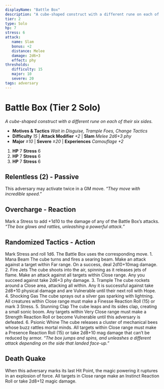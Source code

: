 ```yaml
---
displayName: "Battle Box"
description: "A cube-shaped construct with a different rune on each of their six sides."
tier: 2
type: Solo
hp: 7
stress: 6
attack:
   name: Slam
   bonus: +2
   distance: Melee
   damage: 2d6+3
   effect: phy
thresholds:
   difficulty: 15
   major: 10
   severe: 20
tags: adversary
---
```

# Battle Box (Tier 2 Solo)
_A cube-shaped construct with a different rune on each of their six sides._

- **Motives & Tactics** _Wait in Disguise, Trample Foes, Change Tactics_
- **Difficulty** _15_ | **Attack Modifier** _+2_ | **Slam** _Melee 2d6+3 phy_
- **Major** _≥10_ | **Severe** _≥20_ | **Experiences** _Camouflage +2_

1. **HP** 7
   **Stress** 6
2. **HP** 7
   **Stress** 6
3. **HP** 7
   **Stress** 6

## Relentless (2) - Passive
This adversary may activate twice in a GM move. _“They move with incredible speed.”_

## Overcharge - Reaction
Mark a Stress to add +1d10 to the damage of any of the Battle Box’s attacks. _“The box glows and rattles, unleashing a powerful attack.”_

## Randomized Tactics - Action
Mark Stress and roll 1d6. The Battle Box uses the corresponding move. 1. Mana Beam The cube turns and fires a searing beam. Make an attack against a target within Far range. On a success, deal 2d10+10mag damage. 2. Fire Jets The cube shoots into the air, spinning as it releases jets of flame. Make an attack against all targets within Close range. Any you succeed against take 2d6+3 phy damage. 3. Trample The cube rockets around a Close area, attacking all within. Any it is successful against take 2d8+10 physical damage and are Vulnerable until their next roll with Hope. 4. Shocking Gas The cube sprays out a silver gas sparking with lightning. All creatures within Close range must make a Finesse Reaction Roll (15) or mark 3 Stress. 5. Stunning Clap The cube leaps and its sides clap, creating a small sonic boom. Any targets within Very Close range must make a Strength Reaction Roll or become Vulnerable until this adversary is defeated. 6. Psionic Whine The cube releases a cluster of mechanical bees whose buzz rattles mortal minds. All targets within Close range must make a Presence Reaction Roll (15) or take 2d8+10 mag damage that can’t be reduced by armor. _“The box jumps and spins, and unleashes a different attack depending on the side that landed face-up.”_

## Death Quake
When this adversary marks its last Hit Point, the magic powering it ruptures in an explosion of force. All targets in Close range make an Instinct Reaction Roll or take 2d8+12 magic damage.
